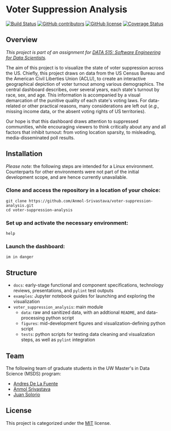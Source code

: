 # Voter Suppression Analysis

[![Build Status](https://travis-ci.com/Anmol-Srivastava/voter-suppression-analysis.svg?branch=master)](https://travis-ci.com/Anmol-Srivastava/voter-suppression-analysis)
[![GitHub contributors](https://img.shields.io/github/contributors/Anmol-Srivastava/voter-suppression-analysis)](#contributors)
[![GitHub license](https://img.shields.io/github/license/Anmol-Srivastava/voter-suppression-analysis)](./LICENSE)
[![Coverage Status](https://coveralls.io/repos/github/Anmol-Srivastava/voter-suppression-analysis/badge.svg?branch=packaging)](https://coveralls.io/github/Anmol-Srivastava/voter-suppression-analysis?branch=packaging)

## Overview

*This project is part of an assignment for [DATA 515: Software Engineering for Data Scientists](http://uwseds.github.io).*

The aim of this project is to visualize the state of voter suppression across the US. Chiefly, this project draws on data from the US Census Bureau and the American Civil Liberties Union (ACLU), to create an interactive geographical depiction of voter turnout among various demographics. The central dashboard describes, over several years, each state's turnout by race, sex, and age. This information is accompanied by a visual demarcation of the punitive quality of each state's voting laws. For data-related or other practical reasons, many considerations are left out (*e.g.,* missing income data, or the absent voting rights of US territories). 

Our hope is that this dashboard draws attention to suppressed communities, while encouraging viewers to think critically about any and all factors that inhibit turnout: from voting location sparsity, to misleading, media-disseminated poll results. 

## Installation

*Please note:* the following steps are intended for a Linux environment. Counterparts for other environments were not part of the initial development scope, and are hence currently unavailable. 

### Clone and access the repository in a location of your choice:
```
git clone https://github.com/Anmol-Srivastava/voter-suppression-analysis.git
cd voter-suppression-analysis
```

### Set up and activate the necessary environment: 
```
help
```

### Launch the dashboard:
```
im in danger
```

## Structure

- `docs`: early-stage functional and component specifications, technology reviews, presentations, and `pylint` test outputs
- `examples`: Jupyter notebook guides for launching and exploring the visualization
- `voter_suppression_analysis`: main module 
  - `data`: raw and sanitized data, with an addtional `README`, and data-processing python script
  - `figures`: mid-development figures and visualization-defining python script 
  - `tests`: python scripts for testing data cleaning and visualization steps, as well as `pylint` integration 

## Team

The following team of graduate students in the UW Master's in Data Science (MSDS) program:

- [Andres De La Fuente](https://github.com/Oponn-1)
- [Anmol Srivastava](https://github.com/Anmol-Srivastava)
- [Juan Solorio](https://github.com/JUAN-SOLORIO)

## License

This project is categorized under the [MIT](./LICENSE) license. 
